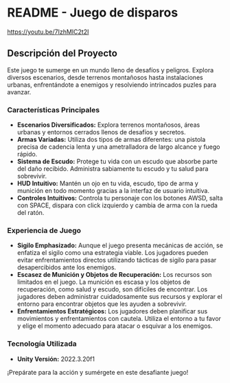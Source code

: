 # README - Juego de disparos

https://youtu.be/7IzhMIC2t2I

## Descripción del Proyecto

Este juego te sumerge en un mundo lleno de desafíos y peligros. Explora diversos escenarios, desde terrenos montañosos hasta instalaciones urbanas, enfrentándote a enemigos y resolviendo intrincados puzles para avanzar.

### Características Principales

- **Escenarios Diversificados:** Explora terrenos montañosos, áreas urbanas y entornos cerrados llenos de desafíos y secretos.
- **Armas Variadas:** Utiliza dos tipos de armas diferentes: una pistola precisa de cadencia lenta y una ametralladora de largo alcance y fuego rápido.
- **Sistema de Escudo:** Protege tu vida con un escudo que absorbe parte del daño recibido. Administra sabiamente tu escudo y tu salud para sobrevivir.
- **HUD Intuitivo:** Mantén un ojo en tu vida, escudo, tipo de arma y munición en todo momento gracias a la interfaz de usuario intuitiva.
- **Controles Intuitivos:** Controla tu personaje con los botones AWSD, salta con SPACE, dispara con click izquierdo y cambia de arma con la rueda del ratón.

### Experiencia de Juego

- **Sigilo Emphasizado:** Aunque el juego presenta mecánicas de acción, se enfatiza el sigilo como una estrategia viable. Los jugadores pueden evitar enfrentamientos directos utilizando tácticas de sigilo para pasar desapercibidos ante los enemigos.
- **Escasez de Munición y Objetos de Recuperación:** Los recursos son limitados en el juego. La munición es escasa y los objetos de recuperación, como salud y escudo, son difíciles de encontrar. Los jugadores deben administrar cuidadosamente sus recursos y explorar el entorno para encontrar objetos que les ayuden a sobrevivir.
- **Enfrentamientos Estratégicos:** Los jugadores deben planificar sus movimientos y enfrentamientos con cautela. Utiliza el entorno a tu favor y elige el momento adecuado para atacar o esquivar a los enemigos.

### Tecnología Utilizada

- **Unity Versión:** 2022.3.20f1

¡Prepárate para la acción y sumérgete en este desafiante juego!
